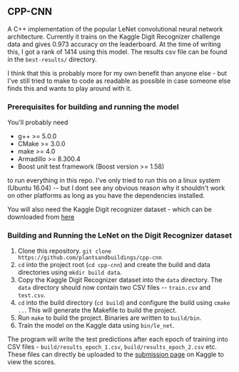 ## CPP-CNN

A C++ implementation of the popular LeNet convolutional neural network architecture. Currently it trains on the Kaggle Digit Recognizer challenge data and gives 0.973 accuracy on the leaderboard. At the time of writing this, I got a rank of 1414 using this model. The results csv file can be found in the `best-results/` directory.

I think that this is probably more for my own benefit than anyone else - but I've still tried to make to code as readable as possible in case someone else finds this and wants to play around with it.

### Prerequisites for building and running the model

You'll probably need
- g++ >= 5.0.0
- CMake >= 3.0.0
- make >= 4.0
- Armadillo >= 8.300.4
- Boost unit test framework (Boost version >= 1.58)

to run everything in this repo. I've only tried to run this on a linux system (Ubuntu 16.04) -- but I dont see any obvious reason why it shouldn't work on other platforms as long as you have the dependencies installed.

You will also need the Kaggle Digit recognizer dataset - which can be downloaded from [here](https://www.kaggle.com/c/digit-recognizer/data)

### Building and Running the LeNet on the Digit Recognizer dataset

1. Clone this repository. `git clone https://github.com/plantsandbuildings/cpp-cnn`
2. `cd` into the project root (`cd cpp-cnn`) and create the build and data directories using `mkdir build data`.
3. Copy the Kaggle Digit Recognizer dataset into the `data` directory. The `data` directory should now contain two CSV files -- `train.csv` and `test.csv`.
4. `cd` into the build directory (`cd build`) and configure the build using `cmake ..`. This will generate the Makefile to build the project.
5. Run `make` to build the project. Binaries are written to `build/bin`.
6. Train the model on the Kaggle data using `bin/le_net`.

The program will write the test predictions after each epoch of training into CSV files - `build/results_epoch_1.csv`, `build/results_epoch_2.csv` etc. These files can directly be uploaded to the [submission page](https://www.kaggle.com/c/digit-recognizer/submit) on Kaggle to view the scores.
